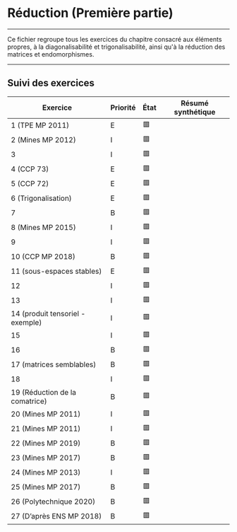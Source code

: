 # Réduction (Première partie)

---

Ce fichier regroupe tous les exercices du chapitre consacré aux éléments propres, à la diagonalisabilité et trigonalisabilité, ainsi qu'à la réduction des matrices et endomorphismes.

---

## Suivi des exercices

| Exercice                   | Priorité | État | Résumé synthétique |
|----------------------------|----------|------|---------------------|
| 1 (TPE MP 2011)            | E        | 🟥   |                     |
| 2 (Mines MP 2012)          | I        | 🟥   |                     |
| 3                          | I        | 🟥   |                     |
| 4 (CCP 73)                 | E        | 🟥   |                     |
| 5 (CCP 72)                 | E        | 🟥   |                     |
| 6 (Trigonalisation)        | E        | 🟥   |                     |
| 7                          | B        | 🟥   |                     |
| 8 (Mines MP 2015)          | I        | 🟥   |                     |
| 9                          | I        | 🟥   |                     |
| 10 (CCP MP 2018)           | B        | 🟥   |                     |
| 11 (sous-espaces stables)  | E        | 🟥   |                     |
| 12                         | I        | 🟥   |                     |
| 13                         | I        | 🟥   |                     |
| 14 (produit tensoriel - exemple) | I        | 🟥   |              |
| 15                         | I        | 🟥   |                     |
| 16                         | B        | 🟥   |                     |
| 17 (matrices semblables)   | B        | 🟥   |                     |
| 18                         | I        | 🟥   |                     |
| 19 (Réduction de la comatrice) | B   | 🟥   |                     |
| 20 (Mines MP 2011)         | I        | 🟥   |                     |
| 21 (Mines MP 2011)         | I        | 🟥   |                     |
| 22 (Mines MP 2019)         | B        | 🟥   |                     |
| 23 (Mines MP 2017)         | B        | 🟥   |                     |
| 24 (Mines MP 2013)         | I        | 🟥   |                     |
| 25 (Mines MP 2017)         | B        | 🟥   |                     |
| 26 (Polytechnique 2020)    | B        | 🟥   |                     |
| 27 (D’après ENS MP 2018)   | B        | 🟥   |                     |
